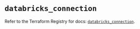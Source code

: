 # `databricks_connection`

Refer to the Terraform Registry for docs: [`databricks_connection`](https://registry.terraform.io/providers/databricks/databricks/1.36.2/docs/resources/connection).
